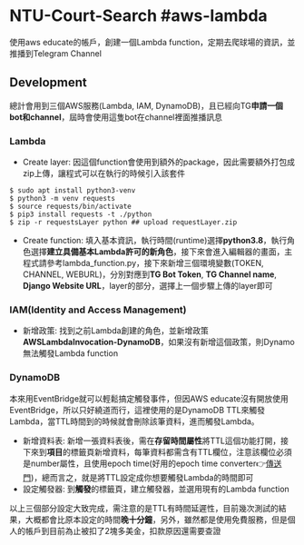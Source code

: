 # NTU-Court-Search #aws-lambda

使用aws educate的帳戶，創建一個Lambda function，定期去爬球場的資訊，並推播到Telegram Channel

## Development

總計會用到三個AWS服務(Lambda, IAM, DynamoDB)，且已經向TG**申請一個bot和channel**，屆時會使用這隻bot在channel裡面推播訊息

### Lambda
* Create layer: 
因這個function會使用到額外的package，因此需要額外打包成zip上傳，讓程式可以在執行的時候引入該套件
```
$ sudo apt install python3-venv
$ python3 -m venv requests
$ source requests/bin/activate
$ pip3 install requests -t ./python
$ zip -r requestsLayer python ## upload requestLayer.zip
```
* Create function:
填入基本資訊，執行時間(runtime)選擇**python3.8**，執行角色選擇**建立具備基本Lambda許可的新角色**，接下來會進入編輯器的畫面，主程式請參考lambda_function.py，接下來新增三個環境變數(TOKEN, CHANNEL, WEBURL)，分別對應到**TG Bot Token**, **TG Channel name**, **Django Website URL**，layer的部分，選擇上一個步驟上傳的layer即可

### IAM(Identity and Access Management)
* 新增政策:
找到之前Lambda創建的角色，並新增政策**AWSLambdaInvocation-DynamoDB**，如果沒有新增這個政策，則Dynamo無法觸發Lambda function

### DynamoDB
本來用EventBridge就可以輕鬆搞定觸發事件，但因AWS educate沒有開放使用EventBridge，所以只好繞道而行，這裡使用的是DynamoDB TTL來觸發Lambda，當TTL時間到的時候就會刪除該筆資料，進而觸發Lambda。
* 新增資料表:
新增一張資料表後，需在**存留時間屬性**將TTL這個功能打開，接下來到**項目**的標籤頁新增資料，每筆資料都需含有TTL欄位，注意該欄位必須是number屬性，且使用epoch time(好用的epoch time converter👉[傳送門](https://www.epochconverter.com/))，總而言之，就是將TTL設定成你想要觸發Lambda的時間即可
* 設定觸發器:
到**觸發**的標籤頁，建立觸發器，並選用現有的Lambda function

以上三個部分設定大致完成，需注意的是TTL有時間延遲性，目前幾次測試的結果，大概都會比原本設定的時間**晚十分鐘**，另外，雖然都是使用免費服務，但是個人的帳戶到目前為止被扣了2塊多美金，扣款原因還需要查證
